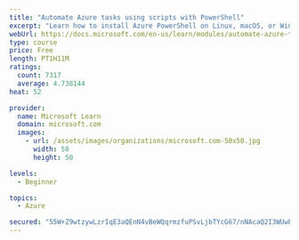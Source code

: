 ```yaml
---
title: "Automate Azure tasks using scripts with PowerShell"
excerpt: "Learn how to install Azure PowerShell on Linux, macOS, or Windows and then connect to Azure and manage your resources."
webUrl: https://docs.microsoft.com/en-us/learn/modules/automate-azure-tasks-with-powershell/
type: course
price: Free
length: PT1H11M
ratings:
  count: 7317
  average: 4.738144
heat: 52

provider:
  name: Microsoft Learn
  domain: microsoft.com
  images:
    - url: /assets/images/organizations/microsoft.com-50x50.jpg
      width: 50
      height: 50

levels:
  - Beginner

topics:
  - Azure

secured: "55W+Z9wtzywLzrIqE3aQEnN4vBeWQqrmzfuPSvLjbTYcG67/nNAcaQ2I3WUwE1gCxvAouWgUIksQ9hbCMg8rXyKJdcOsT5skZVf+wcAwaMhkGp9fILgY655hspnzTiVBAGqM1LaVIiNy8rUzxW1KsLaUUdfU3AUDilootqaYcR5ZscNHkvt8qw1fd4b5O2wOPz9CjQB9MPaQqkb6VuUTCcv/2FHNN15zrnPUlwEAmprG85LX8Ox1uk5OJOAee2hIX64BlZINZL16h0FWMeu2LHcNfNLeBxO4Icqr+tPEnJVNnMabnD70UJagNfUMFDHvHcKkNjRvrdaj2z2vh1cbqTALnXIXuxEt3oans4ZIux8gkJAJIsPwzzeCcvc06pd5uzi80DZSJUD95VDnGSAK2HuSIOF6rkFrhCWhkBH2cwM=;EMai+tVAK06yTcvg0LI2ZQ=="
---
```


